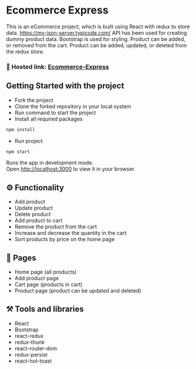 # Ecommerce Express

This is an eCommerce project, which is built using React with redux to store data. https://my-json-server.typicode.com/ API has been used for creating dummy product data. Bootstrap is used for styling. Product can be added, or removed from the cart. Product can be added, updated, or deleted from the redux store.

### 🔗 Hosted link: [Ecommerce-Express](https://ecommerce-express-mu.vercel.app/)


## Getting Started with the project

- Fork the project
- Clone the forked repository in your local system
- Run command to start the project
- Install all required packages

```bash
npm install
```

- Run project

```bash
npm start
```

Runs the app in development mode.\
Open [http://localhost:3000](http://localhost:3000) to view it in your browser.

## ⚙️ Functionality

- Add product
- Update product
- Delete product
- Add product to cart
- Remove the product from the cart
- Increase and decrease the quantity in the cart
- Sort products by price on the home page

## 📄 Pages

- Home page (all products)
- Add product page
- Cart page (products in cart)
- Product page (product can be updated and deleted)

## ⚒️ Tools and libraries

- React
- Bootstrap
- react-redux
- redux-thunk
- react-router-dom
- redux-persist
- react-hot-toast


